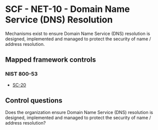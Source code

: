 # SCF - NET-10 - Domain Name Service (DNS) Resolution
Mechanisms exist to ensure Domain Name Service (DNS) resolution is designed, implemented and managed to protect the security of name / address resolution.
## Mapped framework controls
### NIST 800-53
- [SC-20](../nist80053/sc-20.md)
  
## Control questions
Does the organization ensure Domain Name Service (DNS) resolution is designed, implemented and managed to protect the security of name / address resolution?
  